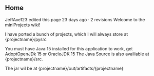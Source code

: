 ## Home
JeffAxe123 edited this page 23 days ago · 2 revisions
Welcome to the miniProjects wiki!

I have ported a bunch of projects, which I will always store at {projectname}/pysrc

You must have Java 15 installed for this application to work, get AdoptOpenJDk 15 or OracleJDK 15 The Java Source is also availiable at {projectname}/src.

The jar wil be at {projectname}/out/artifacts/{projectname}
